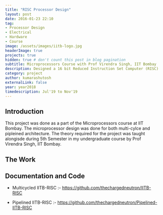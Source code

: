 ```yaml
---
title: "RISC Processor Design"
layout: post
date: 2016-01-23 22:10
tag:
- Processor Design
- Electrical
- Hardware
- Course
image: /assets/images/iitb-logo.jpg
headerImage: true
projects: true
hidden: true # don't count this post in blog pagination
subtitle: Microprocessors Course with Prof Virendra Singh, IIT Bombay
description: Designed a 16 bit Reduced Instruction Set Computer (RISC) based Processor. Designed two versions of the same Instruction Set Architecture (ISA) - Multi Cycle and Pipelined (Six stages)
category: project
author: kumarashutosh
externalLink: false
year: year2018
timedescription: Jul'19 to Nov'19
---
```


## Introduction

This project was done as a part of the Microprocessors course at IIT Bombay. The microprocessor design was done for both multi-cylce and pipleined architecture. The theory required for the project was taught alongisde during 5th Semester in my undergraduate course by Prof Virendra Singh, IIT Bombay.

## The Work




## Documentation and Code

- Multicycled IITB-RISC :- https://github.com/thechargedneutron/IITB-RISC

- Pipelined IITB-RISC :- https://github.com/thechargedneutron/Pipelined-IITB-RISC
